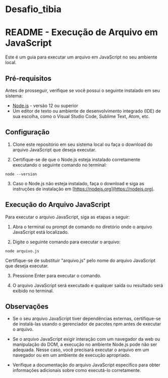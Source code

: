 # Desafio_tibia

# README - Execução de Arquivo em JavaScript

Este é um guia para executar um arquivo em JavaScript no seu ambiente local.

## Pré-requisitos

Antes de prosseguir, verifique se você possui o seguinte instalado em seu sistema:

- [Node.js](https://nodejs.org) - versão 12 ou superior
- Um editor de texto ou ambiente de desenvolvimento integrado (IDE) de sua escolha, como o Visual Studio Code, Sublime Text, Atom, etc.

## Configuração

1. Clone este repositório em seu sistema local ou faça o download do arquivo JavaScript que deseja executar.

2. Certifique-se de que o Node.js esteja instalado corretamente executando o seguinte comando no terminal:

```
node --version
```

3. Caso o Node.js não esteja instalado, faça o download e siga as instruções de instalação em [https://nodejs.org](https://nodejs.org).

## Execução do Arquivo JavaScript

Para executar o arquivo JavaScript, siga as etapas a seguir:

1. Abra o terminal ou prompt de comando no diretório onde o arquivo JavaScript está localizado.

2. Digite o seguinte comando para executar o arquivo:

```
node arquivo.js
```

Certifique-se de substituir "arquivo.js" pelo nome do arquivo JavaScript que deseja executar.

3. Pressione Enter para executar o comando.

4. O arquivo JavaScript será executado e qualquer saída ou resultado será exibido no terminal.

## Observações

- Se o seu arquivo JavaScript tiver dependências externas, certifique-se de instalá-las usando o gerenciador de pacotes npm antes de executar o arquivo.

- Se o arquivo JavaScript exigir interação com um navegador da web ou manipulação do DOM, a execução no ambiente Node.js pode não ser adequada. Nesse caso, você precisará executar o arquivo em um navegador ou em um ambiente de execução apropriado.

- Verifique a documentação do arquivo JavaScript específico para obter informações adicionais sobre como executá-lo corretamente.


